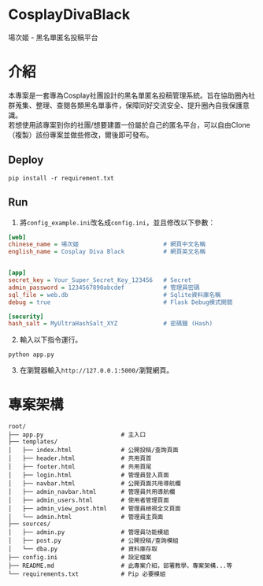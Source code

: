 # CosplayDivaBlack
場次姬 - 黑名單匿名投稿平台

# 介紹
本專案是一套專為Cosplay社團設計的黑名單匿名投稿管理系統。旨在協助圈內社群蒐集、整理、查閱各類黑名單事件，保障同好交流安全、提升圈內自我保護意識。<br>
若想使用該專案到你的社團/想要建置一份屬於自己的匿名平台，可以自由Clone（複製）該份專案並做些修改，爾後即可發布。

## Deploy
```
pip install -r requirement.txt
```

## Run
1. 將`config_example.ini`改名成`config.ini`，並且修改以下參數：
```ini
[web]
chinese_name = 場次姬                        # 網頁中文名稱
english_name = Cosplay Diva Black           # 網頁英文名稱


[app]
secret_key = Your_Super_Secret_Key_123456   # Secret
admin_password = 1234567890abcdef           # 管理員密碼
sql_file = web.db                           # Sqlite資料庫名稱
debug = true                                # Flask Debug模式開關

[security]
hash_salt = MyUltraHashSalt_XYZ             # 密碼鹽 (Hash)
```
2. 輸入以下指令運行。
```
python app.py
```
3. 在瀏覽器輸入`http://127.0.0.1:5000/`瀏覽網頁。

# 專案架構
```
root/
├── app.py                      # 主入口
├── templates/
│   ├── index.html              # 公開投稿/查詢頁面
│   ├── header.html             # 共用頁首
│   ├── footer.html             # 共用頁尾
│   ├── login.html              # 管理員登入頁面
│   ├── navbar.html             # 公開頁面共用導航欄
│   ├── admin_navbar.html       # 管理員共用導航欄
│   ├── admin_users.html        # 使用者管理頁面
│   ├── admin_view_post.html    # 管理員檢視全文頁面
│   └── admin.html              # 管理員主頁面
├── sources/
│   ├── admin.py                # 管理員功能模組
│   ├── post.py                 # 公開投稿/查詢模組
│   └── dba.py                  # 資料庫存取
├── config.ini                  # 設定檔案
├── README.md                   # 此專案介紹，部署教學，專案架構...等
└── requirements.txt            # Pip 必要模組
```